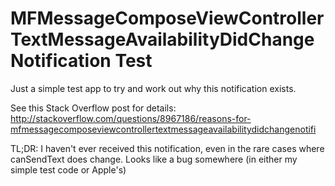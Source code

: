 # MFMessageComposeViewControllerTextMessageAvailabilityDidChangeNotification Test

Just a simple test app to try and work out why this notification exists.

See this Stack Overflow post for details:
http://stackoverflow.com/questions/8967186/reasons-for-mfmessagecomposeviewcontrollertextmessageavailabilitydidchangenotifi

TL;DR: I haven't ever received this notification, even in the rare cases where canSendText does change. Looks like a bug somewhere (in either my simple test code or Apple's)

